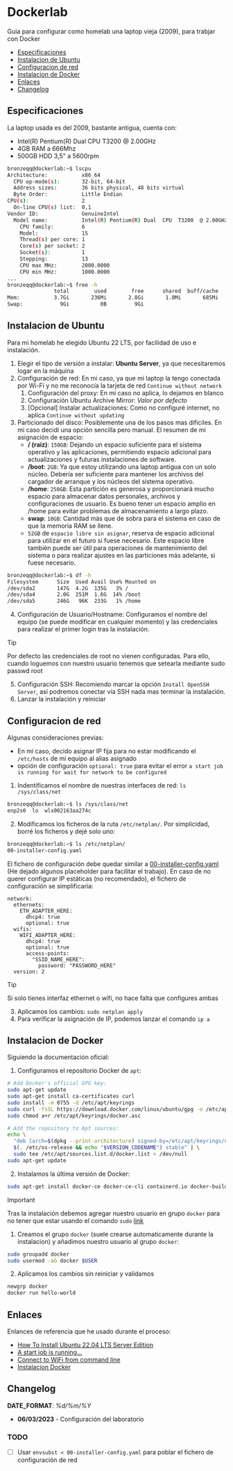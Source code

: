 # Dockerlab
Guia para configurar como homelab una laptop vieja (2009), para trabjar con Docker

- [Especificaciones](#especificaciones)
- [Instalacion de Ubuntu](#instalacion-de-ubuntu)
- [Configuracion de red](#configuracion-de-red)
- [Instalacion de Docker](#instalacion-de-docker)
- [Enlaces](#enlaces)
- [Changelog](#changelog)

## Especificaciones
La laptop usada es del 2009, bastante antigua, cuenta con:
- Intel(R) Pentium(R) Dual  CPU  T3200  @ 2.00GHz
- 4GB RAM a 666Mhz
- 500GB HDD 3,5" a 5600rpm
```sh
bronzeqq@dockerlab:~$ lscpu 
Architecture:           x86_64
  CPU op-mode(s):       32-bit, 64-bit
  Address sizes:        36 bits physical, 48 bits virtual
  Byte Order:           Little Endian
CPU(s):                 2
  On-line CPU(s) list:  0,1
Vendor ID:              GenuineIntel
  Model name:           Intel(R) Pentium(R) Dual  CPU  T3200  @ 2.00GHz
    CPU family:         6
    Model:              15
    Thread(s) per core: 1
    Core(s) per socket: 2
    Socket(s):          1
    Stepping:           13
    CPU max MHz:        2000.0000
    CPU min MHz:        1000.0000
...
bronzeqq@dockerlab:~$ free -h
               total        used        free      shared  buff/cache   available
Mem:           3.7Gi       236Mi       2.8Gi       1.0Mi       685Mi       3.2Gi
Swap:            9Gi          0B         9Gi
```

## Instalacion de Ubuntu
Para mi homelab he elegido Ubuntu 22 LTS, por facilidad de uso e instalación.
1. Elegir el tipo de versión a instalar: **Ubuntu Server**, ya que necesitaremos logar en la máquina
2. Configuración de red: En mi caso, ya que mi laptop la tengo conectada por Wi-Fi y no me reconocía la tarjeta de red `Continue without network`
    1. Configuración del proxy: En mi caso no aplica, lo dejamos en blanco
    2. Configuración Ubuntu Archive Mirror: *Valor por defecto*
    3. [Opcional] Instalar actualizaciones: Como no configuré internet, no aplica `Continue without updating`
3. Particionado del disco: Posiblemente una de los pasos mas dificiles. En mi caso decidí una opción sencilla pero manual. El resumen de mi asignación de espacio:
    - **/ (raíz)**: `150GB`: Dejando un espacio suficiente para el sistema operativo y las aplicaciones, permitiendo espacio adicional para actualizaciones y futuras instalaciones de software.
    - **/boot**: `2GB`: Ya que estoy utilizando una laptop antigua con un solo núcleo. Debería ser suficiente para mantener los archivos del cargador de arranque y los núcleos del sistema operativo.
    - **/home**: `250GB`: Esta partición es generosa y proporcionará mucho espacio para almacenar datos personales, archivos y configuraciones de usuario. Es bueno tener un espacio amplio en /home para evitar problemas de almacenamiento a largo plazo.
    - **swap**: `10GB`: Cantidad más que de sobra para el sistema en caso de que la memoria RAM se llene.
    - `52GB` de `espacio libre sin asignar`, reserva de espacio adicional para utilizar en el futuro si fuese necesario. Este espacio libre también puede ser útil para operaciones de mantenimiento del sistema o para realizar ajustes en las particiones más adelante, si fuese necesario.
```sh
bronzeqq@dockerlab:~$ df -h
Filesystem      Size  Used Avail Use% Mounted on
/dev/sda2       147G  4.2G  135G   3% /
/dev/sda4       2.0G  251M  1.6G  14% /boot
/dev/sda5       246G   96K  233G   1% /home
```
    
4. Configuración de Usuario/Hostname: Configuramos el nombre del equipo (se puede modificar en cualquier momento) y las credenciales para realizar el primer login tras la instalación.
> [!TIP] 
> Por defecto las credenciales de root no vienen configuradas. Para ello, cuando loguemos con nuestro usuario tenemos que setearla mediante sudo passwd root
5. Configuración SSH: Recomiendo marcar la opción `Install OpenSSH Server`, así podremos conectar vía SSH nada mas terminar la instalación.
6. Lanzar la instalación y reiniciar

## Configuracion de red
Algunas consideraciones previas:
- En mi caso, decido asignar IP fija para no estar modificando el `/etc/hosts` de mi equipo al alias asignado
- opción de configuración `optional: true` para evitar el error `a start job is running for wait for network to be configured`

1. Indentificamos el nombre de nuestras interfaces de red: `ls /sys/class/net`
```sh
bronzeqq@dockerlab:~$ ls /sys/class/net
enp2s0  lo  wlx002163aa274c
```
2. Modificamos los ficheros de la ruta `/etc/netplan/`. Por simplicidad, borré los ficheros y dejé solo uno:
```sh
bronzeqq@dockerlab:~$ ls /etc/netplan/
00-installer-config.yaml
```
El fichero de configuración debe quedar similar a [00-installer-config.yaml](./network/00-installer-config.yaml) (He dejado algunos placeholder para facilitar el trabajo).
En caso de no querer configurar IP estáticas (no recomendado), el fichero de configuración se simplificaría:
```YML
network:
  ethernets:
    ETH_ADAPTER_HERE:
      dhcp4: true
      optional: true
  wifis:
    WIFI_ADAPTER_HERE:
      dhcp4: true
      optional: true
      access-points:
        "SSID_NAME_HERE":
          password: "PASSWORD_HERE"
  version: 2
```
> [!TIP]
> Si solo tienes interfaz ethernet o wifi, no hace falta que configures ambas

3. Aplicamos los cambios: `sudo netplan apply`
4. Para verificar la asignación de IP, podemos lanzar el comando `ip a`

## Instalacion de Docker
Siguiendo la documentación oficial:
1. Configuramos el repositorio Docker de `apt`:
```sh
# Add Docker's official GPG key:
sudo apt-get update
sudo apt-get install ca-certificates curl
sudo install -m 0755 -d /etc/apt/keyrings
sudo curl -fsSL https://download.docker.com/linux/ubuntu/gpg -o /etc/apt/keyrings/docker.asc
sudo chmod a+r /etc/apt/keyrings/docker.asc

# Add the repository to Apt sources:
echo \
  "deb [arch=$(dpkg --print-architecture) signed-by=/etc/apt/keyrings/docker.asc] https://download.docker.com/linux/ubuntu \
  $(. /etc/os-release && echo "$VERSION_CODENAME") stable" | \
  sudo tee /etc/apt/sources.list.d/docker.list > /dev/null
sudo apt-get update
```
2. Instalamos la última versión de Docker:
```sh
sudo apt-get install docker-ce docker-ce-cli containerd.io docker-buildx-plugin docker-compose-plugin
```

> [!IMPORTANT]  
> Tras la instalación debemos agregar nuestro usuario en grupo `docker` para no tener que estar usando el comando `sudo` [link](https://docs.docker.com/engine/install/linux-postinstall/)
> 1. Creamos el grupo `docker` (suele crearse automaticamente durante la instalacion) y añadimos nuestro usuario al grupo `docker`: 
> ```sh
> sudo groupadd docker
> sudo usermod -aG docker $USER
> ```
> 2. Aplicamos los cambios sin reiniciar y validamos
> ```sh
> newgrp docker
> docker run hello-world
> ```

## Enlaces
Enlances de referencia que he usado durante el proceso:
- [How To Install Ubuntu 22.04 LTS Server Edition](https://ostechnix.com/install-ubuntu-server/)
- [A start job is running...](https://askubuntu.com/questions/972215/a-start-job-is-running-for-wait-for-network-to-be-configured-ubuntu-server-17-1)
- [Connect to WiFi from command line](https://linuxconfig.org/ubuntu-20-04-connect-to-wifi-from-command-line)
- [Instalacion Docker](https://docs.docker.com/engine/install/linux-postinstall/)

## Changelog
**DATE_FORMAT**: *%d/%m/%Y*
- **06/03/2023** - Configuración del laboratorio

### TODO
- [ ] Usar `envsubst < 00-installer-config.yaml` para poblar el fichero de configuración de red